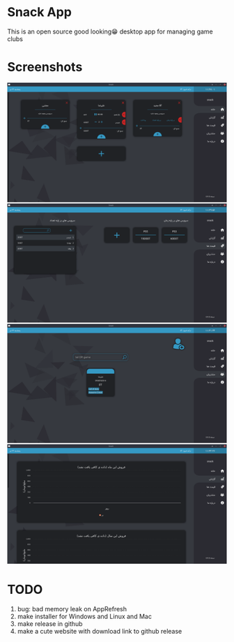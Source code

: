 # Snack App
This is an open source good looking😁 desktop app for managing game clubs

# Screenshots
  <img src="./Screenshots/home.png" width=600><br>
  <img src="./Screenshots/prices.png" width=600><br>
  <img src="./Screenshots/customer.png" width=600><br>
  <img src="./Screenshots/report.png" width=600><br>

# TODO
 1. bug: bad memory leak on AppRefresh
 2. make installer for Windows and Linux and Mac
 3. make release in github
 4. make a cute website with download link to github release